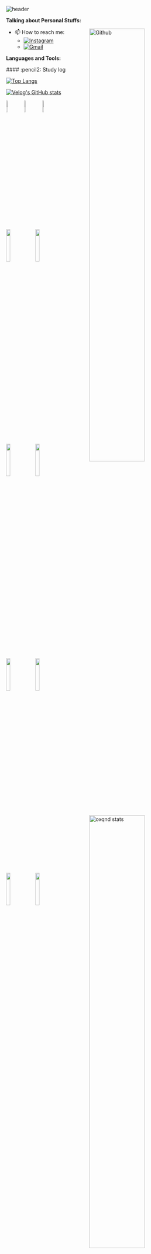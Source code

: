 <!-- Your title -->
![header](https://capsule-render.vercel.app/api?type=waving&color=gradient&customColorList=1&height=280&section=header&text=Welcome!!!&fontSize=50&animation=scaleIn)	

<!-- Talking about you -->
**Talking about Personal Stuffs:**

<!-- Any image aligned to the right. Beware the width -->
<img width="55%" align="right" alt="Github" src="https://raw.githubusercontent.com/onimur/.github/master/.resources/git-header.svg" /> 

- 📫 How to reach me:
    - [![Instagram](https://img.shields.io/badge/Instagram-%23E4405F.svg)](https://www.instagram.com/oxqnd_)
    - [![Gmail](https://img.shields.io/badge/-Gmail-c14438?style=flat&logo=Gmail&logoColor=white)](mailto:orangemush777@gmail.com)

**Languages and Tools:** 

<!-- Your github readme stats
You can use this api: https://github.com/anuraghazra/github-readme-stats
-->
<p>
  <a href="https://github.com/oxqnd">
    <img width="55%" align="right" alt="oxqnd stats" src="https://github-readme-stats.vercel.app/api?username=oxqnd&show_icons=true&hide_border=true" />
  </a>
    #### :pencil2: Study log
 
  <br/>
  
[![Top Langs](https://github-readme-stats.vercel.app/api/top-langs/?username=893107&layout=compact)](https://github.com/anuraghazra/github-readme-stats)
  
[![Velog's GitHub stats](https://velog-readme-stats.vercel.app/api?name=somm&color=dark)](https://velog.io/@somm)
</div>
  <!-- Your languages and tools. Be careful with the alignment. 
  You can use this sites to get logos: https://www.vectorlogo.zone or https://simpleicons.org/
  -->
  <code><img width="9%" src="https://cdn.worldvectorlogo.com/logos/c-1.svg"></code>
  <code><img width="9%" src="https://cdn.worldvectorlogo.com/logos/c.svg"></code>
  <code><img width="9%" src="https://cdn.worldvectorlogo.com/logos/c--4.svg"></code>
  <br />
  <code><img width="15%" src="https://www.vectorlogo.zone/logos/python/python-ar21.svg"></code>
  <code><img width="15%" src="https://www.vectorlogo.zone/logos/pytorch/pytorch-ar21.svg"></code>
  <br />
  <code><img width="15%" src="https://www.vectorlogo.zone/logos/rust-lang/rust-lang-ar21.svg"></code>
  <code><img width="15%" src="https://www.vectorlogo.zone/logos/golang/golang-ar21.svg"></code>
  <br />
  <code><img width="15%" src="https://www.vectorlogo.zone/logos/dartlang/dartlang-ar21.svg"></code>
  <code><img width="15%" src="https://www.vectorlogo.zone/logos/flutterio/flutterio-ar21.svg"></code>
  <br />
  <code><img width="15%" src="https://www.vectorlogo.zone/logos/mysql/mysql-ar21.svg"></code>
  <code><img width="15%" src="https://www.vectorlogo.zone/logos/mariadb/mariadb-ar21.svg"></code>
  <br />
</p>
